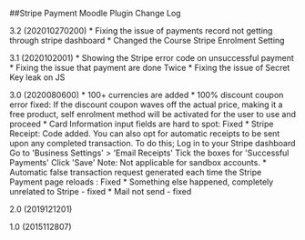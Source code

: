 ##Stripe Payment Moodle Plugin Change Log

3.2 (202010270200)
	* Fixing the issue of payments record not getting through stripe dashboard
	* Changed the Course Stripe Enrolment Setting 

3.1 (2020102001)
	* Showing the Stripe error code on unsuccessful payment
	* Fixing the issue that payment are done Twice
	* Fixing the issue of Secret Key leak on JS

3.0 (2020080600)
	* 100+ currencies are added
	* 100% discount coupon error fixed: If the discount coupon waves off the actual price, making it a free product, self enrolment method will be activated for the user to use and proceed
	* Card Information input fields are hard to spot: Fixed
	* Stripe Receipt: Code added.
		You can also opt for automatic receipts to be sent upon any completed transaction.
		To do this;
		Log in to your Stripe dashboard
		Go to 'Business Settings' > 'Email Receipts'
		Tick the boxes for 'Successful Payments'
		Click 'Save'
		Note: Not applicable for sandbox accounts.
	* Automatic false transaction request generated each time the Stripe Payment page reloads : Fixed
	* Something else happened, completely unrelated to Stripe - fixed
	* Mail not send - fixed

2.0 (2019121201)

1.0 (2015112807)